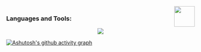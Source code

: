 <!--
<img align ="center" alt ="Banner" src=""> // -->



<img src="https://education.github.com/assets/next/campus-experts/ce-flag-59b436097e6168e12b543fec9e936037ff777d1c0160fa4b07cd7394d8779418.png" width=55px align="right"/>



<h3 align="left">Languages and Tools:</h3>

<p align="center">
  <a href="https://skillicons.dev">
    <img src="https://skillicons.dev/icons?i=java,spring,idea,mongodb,postman,flutter,mysql,py,docker,nginx,maven,webstorm,nodejs,react,tailwind,vscode,stackoverflow" />
  </a>
</p>

[![Ashutosh's github activity graph](https://github-readme-activity-graph.vercel.app/graph?username=RaninduAmarasinghe&theme=tokyo-night)](https://github.com/ashutosh00710/github-readme-activity-graph)
